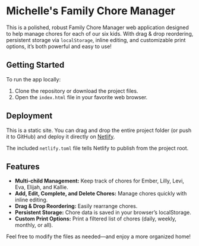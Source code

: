 # Michelle's Family Chore Manager

This is a polished, robust Family Chore Manager web application designed to help manage chores for each of our six kids. With drag & drop reordering, persistent storage via `localStorage`, inline editing, and customizable print options, it’s both powerful and easy to use!

## Getting Started

To run the app locally:

1. Clone the repository or download the project files.
2. Open the `index.html` file in your favorite web browser.

## Deployment

This is a static site. You can drag and drop the entire project folder (or push it to GitHub) and deploy it directly on [Netlify](https://www.netlify.com).

The included `netlify.toml` file tells Netlify to publish from the project root.

## Features

- **Multi-child Management:** Keep track of chores for Ember, Lilly, Levi, Eva, Elijah, and Kallie.
- **Add, Edit, Complete, and Delete Chores:** Manage chores quickly with inline editing.
- **Drag & Drop Reordering:** Easily rearrange chores.
- **Persistent Storage:** Chore data is saved in your browser’s localStorage.
- **Custom Print Options:** Print a filtered list of chores (daily, weekly, monthly, or all).

Feel free to modify the files as needed—and enjoy a more organized home!